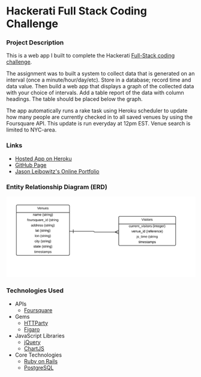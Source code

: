 # Hackerati Full Stack Coding Challenge

### Project Description

This is a web app I built to complete the Hackerati [Full-Stack coding challenge](https://docs.google.com/document/d/1fDUDj2siKOHo6vGit5LAVnvNEqxC_3N3IdHmBIP6mpE/edit). 

The assignment was to built a system to collect data that is generated on an interval (once a minute/hour/day/etc). Store in a database; record time and data value. Then build a web app that displays a graph of the collected data with your choice of intervals. Add a table report of the data with column headings. The table should be placed below the graph. 

The app automatically runs a rake task using Heroku scheduler to update how many people are currently checked in to all saved venues by using the Foursquare API. This update is run everyday at 12pm EST. Venue search is limited to NYC-area. 

### Links

* [Hosted App on Heroku](http://boiling-sierra-7303.herokuapp.com/)
* [GitHub Page](https://github.com/jasonleibowitz/interval_app)
* [Jason Leibowitz's Online Portfolio](http://jasonleibowitz.org/)

### Entity Relationship Diagram (ERD)

![erd](erd.png)

### Technologies Used

* APIs
	* [Foursquare](https://developer.foursquare.com/)
* Gems
	* [HTTParty](https://github.com/jnunemaker/httparty)
	* [Figaro](https://github.com/laserlemon/figaro)
* JavaScript Libraries
	* [jQuery](http://jquery.com/)
	* [ChartJS](http://www.chartjs.org/)
* Core Technologies
	* [Ruby on Rails](http://rubyonrails.org/)
	* [PostgreSQL](http://www.postgresql.org/)